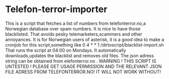 # Telefon-terror-importer
This is a script that fetches a list of numbers from telefonterror.no,a Norwegian database over spam numbers. 
It is nice to have those blacklisted.
That avoids pesky telemarketers,scammers and other annoyances.
It is for Norwegian users of  asterisk, it is a good idea to make a cronjob for this script,something like
0 4 * * 1 /dirtoscript/blacklist-import.sh That runs the script at 04:00 on Mondays.
It automatically downloads,updates the blacklist and removes old files.
The json adress string can be obtained from elefonterror.no . 
WARNING ! THIS SCRIPT IS UNTESTED ! PLEASE GET  USAGE PERMISSION AND THE RELEVANT JSON FILE ADRESS FROM TELEFONTERROR.NO!
IT WILL NOT WORK WITHOUT! 
